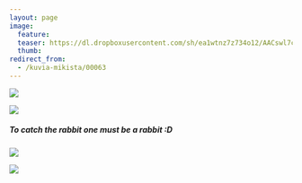 ```yaml
---
layout: page
image:
  feature:
  teaser: https://dl.dropboxusercontent.com/sh/ea1wtnz7z734o12/AACswl7czCEzi5PB505MUAzaa/mikin-kuvat/2/DS27932_-245px.jpg
  thumb:
redirect_from:
  - /kuvia-mikista/00063
---
```


[![](https://dl.dropboxusercontent.com/sh/ea1wtnz7z734o12/AAADTXdQRupLDQNlJnFSDTUha/mikin-kuvat/2/DS27907-800px.jpg)](https://dl.dropboxusercontent.com/sh/ea1wtnz7z734o12/AABbXostavRq5AITa_LU6XWYa/mikin-kuvat/2/DS27907.jpg)

[![](https://dl.dropboxusercontent.com/sh/ea1wtnz7z734o12/AADrE_tXEn200fJmEHjBeTQVa/mikin-kuvat/2/DS27909-800px.jpg)](https://dl.dropboxusercontent.com/sh/ea1wtnz7z734o12/AAAOWOvEnW0OhkDW0PGY0utja/mikin-kuvat/2/DS27909.jpg)

##### To catch the rabbit one must be a rabbit :D

[![](https://dl.dropboxusercontent.com/sh/ea1wtnz7z734o12/AAAeHGEWIKbVyYtgEiN0TMaLa/mikin-kuvat/2/DS27932-800px.jpg)](https://dl.dropboxusercontent.com/sh/ea1wtnz7z734o12/AADwEsHZt9yCEyzRMJR_648Ea/mikin-kuvat/2/DS27932.jpg)

[![](https://dl.dropboxusercontent.com/sh/ea1wtnz7z734o12/AABJ45z9GrX76awI5JOpm7pua/mikin-kuvat/2/DS27932_1-800px.jpg)](https://dl.dropboxusercontent.com/sh/ea1wtnz7z734o12/AAAzp28ubgXyhsYiLmyQFZi_a/mikin-kuvat/2/DS27932_1.jpg)
